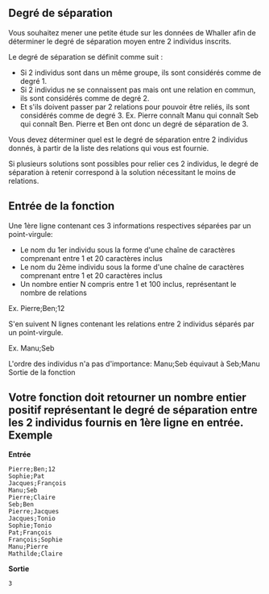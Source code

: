Degré de séparation
------------------

Vous souhaitez mener une petite étude sur les données de Whaller afin de déterminer le degré de
séparation moyen entre 2 individus inscrits.

Le degré de séparation se définit comme suit :
 * Si 2 individus sont dans un même groupe, ils sont considérés comme de degré 1.
 * Si 2 individus ne se connaissent pas mais ont une relation en commun, ils sont considérés comme de degré 2.
 * Et s'ils doivent passer par 2 relations pour pouvoir être reliés, ils sont considérés comme de degré 3.
 Ex. Pierre connaît Manu qui connaît Seb qui connaît Ben. Pierre et Ben ont donc un degré de séparation de 3.

Vous devez déterminer quel est le degré de séparation entre 2 individus donnés, à partir de la liste des relations
qui vous est fournie.

Si plusieurs solutions sont possibles pour relier ces 2 individus, le degré de séparation à retenir correspond
à la solution nécessitant le moins de relations.

Entrée de la fonction
---------------------

Une 1ère ligne contenant ces 3 informations respectives séparées par un point-virgule:

 * Le nom du 1er individu sous la forme d'une chaîne de caractères comprenant entre 1 et 20 caractères inclus
 * Le nom du 2ème individu sous la forme d'une chaîne de caractères comprenant entre 1 et 20 caractères inclus
 * Un nombre entier N compris entre 1 et 100 inclus, représentant le nombre de relations

Ex. Pierre;Ben;12

S'en suivent N lignes contenant les relations entre 2 individus séparés par un point-virgule.

Ex. Manu;Seb

L'ordre des individus n'a pas d'importance: Manu;Seb équivaut à Seb;Manu
Sortie de la fonction

Votre fonction doit retourner un nombre entier positif représentant le degré de séparation entre
les 2 individus fournis en 1ère ligne en entrée.
Exemple
-------

**Entrée**

```csv
Pierre;Ben;12
Sophie;Pat
Jacques;François
Manu;Seb
Pierre;Claire
Seb;Ben
Pierre;Jacques
Jacques;Tonio
Sophie;Tonio
Pat;François
François;Sophie
Manu;Pierre
Mathilde;Claire
```

**Sortie**

```csv
3
```